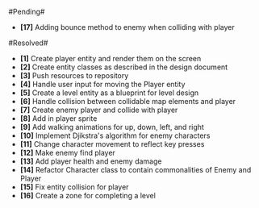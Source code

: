 #Pending#
- **[17]** Adding bounce method to enemy when colliding with player

#Resolved#
- **[1]** Create player entity and render them on the screen
- **[2]** Create entity classes as described in the design document
- **[3]** Push resources to repository
- **[4]** Handle user input for moving the Player entity
- **[5]** Create a level entity as a blueprint for level design
- **[6]** Handle collision between collidable map elements and player
- **[7]** Create enemy player and collide with player
- **[8]** Add in player sprite
- **[9]** Add walking animations for up, down, left, and right
- **[10]** Implement Djikstra's algorithm for enemy characters
- **[11]** Change character movement to reflect key presses
- **[12]** Make enemy find player
- **[13]** Add player health and enemy damage
- **[14]** Refactor Character class to contain commonalities of Enemy and Player
- **[15]** Fix entity collision for player
- **[16]** Create a zone for completing a level
